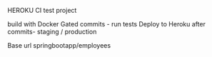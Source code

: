 HEROKU CI test project

build with Docker
Gated commits - run tests
Deploy to Heroku after commits- staging / production

Base url
springbootapp/employees
